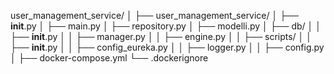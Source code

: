 user_management_service/
│
├── user_management_service/
│   ├── __init__.py
│   ├── main.py
│   ├── repository.py
│   ├── modelli.py
│   ├── db/
│   │   ├── __init__.py
│   │   ├── manager.py
│   │   ├── engine.py
│   │   ├── scripts/
│   │       ├── __init__.py
│   │       ├── config_eureka.py
│   │   ├── logger.py
│   │   ├── config.py
│
├── docker-compose.yml
└── .dockerignore
